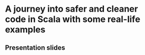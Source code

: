 # A journey into safer and cleaner code in Scala with some real-life examples
## Presentation slides
